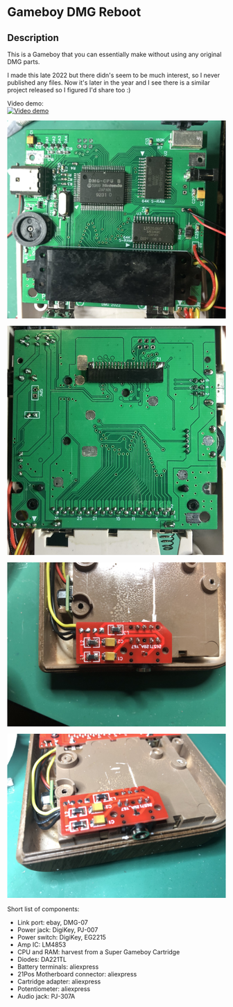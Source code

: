 # Gameboy DMG Reboot

## Description
This is a Gameboy that you can essentially make without using any original DMG parts.

I made this late 2022 but there didn's seem to be much interest, so I never published any files.
Now it's later in the year and I see there is a similar project released so I figured I'd share too :)

Video demo:  
[![Video demo](https://img.youtube.com/vi/d2NDXVqlKTY/0.jpg)](https://youtu.be/d2NDXVqlKTY)

![mb front](./images/mb_front.jpg?raw=true)

![mb back](./images/mb_back.jpg?raw=true)

![audio 1](./images/audio1.jpg?raw=true)

![audio 2](./images/audio2.jpg?raw=true)

Short list of components:
- Link port: ebay, DMG-07
- Power jack: DigiKey, PJ-007
- Power switch: DigiKey, EG2215
- Amp IC:  LM4853
- CPU and RAM: harvest from a Super Gameboy Cartridge
- Diodes:  DA221TL
- Battery terminals: aliexpress
- 21Pos Motherboard connector: aliexpress
- Cartridge adapter: aliexpress
- Potentiometer: aliexpress
- Audio jack: PJ-307A

